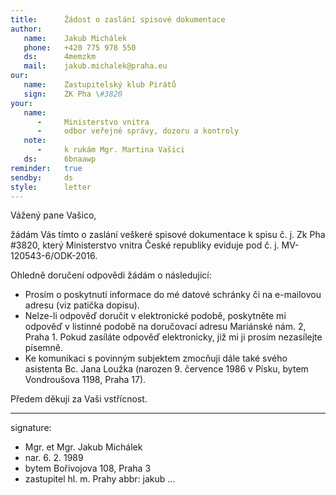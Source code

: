 ```yaml
---
title:      Žádost o zaslání spisové dokumentace
author:
   name:    Jakub Michálek
   phone:   +420 775 978 550
   ds:      4memzkm
   mail:    jakub.michalek@praha.eu
our:
   name:    Zastupitelský klub Pirátů
   sign:    ZK Pha \#3820
your:
   name:
      -     Ministerstvo vnitra
      -     odbor veřejné správy, dozoru a kontroly 
   note: 
      -     k rukám Mgr. Martina Vašici
   ds:      6bnaawp
reminder:   true
sendby:     ds
style:      letter
---
```


Vážený pane Vašico,

žádám Vás tímto o zaslání veškeré spisové dokumentace k spisu č. j. Zk Pha #3820, který Ministerstvo vnitra České republiky eviduje pod č. j. MV-120543-6/ODK-2016. 

Ohledně doručení odpovědi žádám o následující:

* Prosím o poskytnutí informace do mé datové schránky či na e-mailovou adresu (viz patička dopisu). 
* Nelze-li odpověď doručit v elektronické podobě, poskytněte mi odpověď v listinné podobě na doručovací adresu Mariánské nám. 2, Praha 1. Pokud zasíláte odpověď elektronicky, již mi ji prosím nezasílejte písemně.
* Ke komunikaci s povinným subjektem zmocňuji dále také svého asistenta Bc. Jana Loužka (narozen 9. července 1986 v Písku, bytem Vondroušova 1198, Praha 17).

Předem děkuji za Vaši vstřícnost.

---
signature:
  - Mgr. et Mgr. Jakub Michálek
  - nar. 6. 2. 1989
  - bytem Bořivojova 108, Praha 3
  - zastupitel hl. m. Prahy
abbr:       jakub
...

